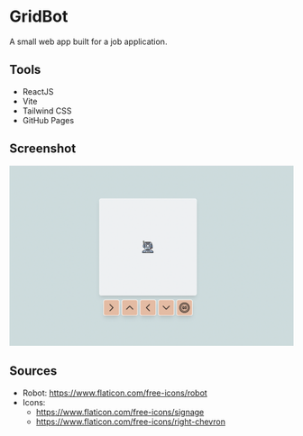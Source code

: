 # GridBot

A small web app built for a job application.

## Tools

- ReactJS
- Vite
- Tailwind CSS
- GitHub Pages

## Screenshot

![Screenshot](/public/screenshot.png)

## Sources

- Robot: https://www.flaticon.com/free-icons/robot
- Icons:
  - https://www.flaticon.com/free-icons/signage
  - https://www.flaticon.com/free-icons/right-chevron

